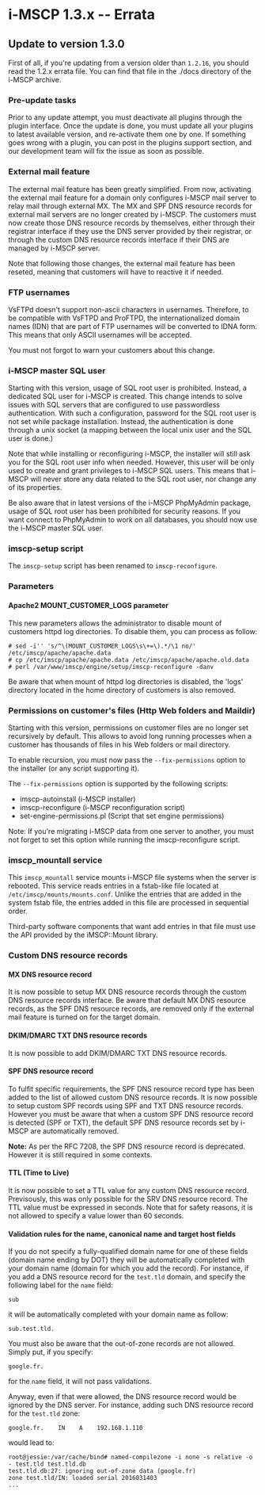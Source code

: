 # i-MSCP 1.3.x -- Errata

## Update to version 1.3.0

First of all, if you're updating from a version older than `1.2.16`, you should read the 1.2.x errata file. You can find
that file in the ./docs directory of the i-MSCP archive.

### Pre-update tasks

Prior to any update attempt, you must deactivate all plugins through the plugin interface. Once the update is done, you
must update all your plugins to latest available version, and re-activate them one by one. If something goes wrong with
a plugin, you can post in the plugins support section, and our development team will fix the issue as soon as possible.

### External mail feature

The external mail feature has been greatly simplified. From now, activating the external mail feature for a domain only
configures i-MSCP mail server to relay mail through external MX. The MX and SPF DNS resource records for external mail
servers are no longer created by i-MSCP. The customers must now create those DNS resource records by themselves, either
through their registrar interface if they use the DNS server provided by their registrar, or  through the custom DNS
resource records interface if their DNS are managed by i-MSCP server.

Note that following those changes, the external mail feature has been reseted, meaning that customers will have to
reactive it if needed.

### FTP usernames

VsFTPd doesn't support non-ascii characters in usernames. Therefore, to be compatible with VsFTPD and ProFTPD, the
internationalized domain names (IDN) that are part of FTP usernames will be converted to IDNA form. This means that
only ASCII usernames will be accepted.

You must not forgot to warn your customers about this change.

### i-MSCP master SQL user

Starting with this version, usage of SQL root user is prohibited. Instead, a dedicated SQL user for i-MSCP is created.
This change intends to solve issues with SQL servers that are configured to use passwordless authentication. With such
a configuration, password for the SQL root user is not set while package installation. Instead, the authentication is
done through a unix socket (a mapping between the local unix user and the SQL user is done.)

Note that while installing or reconfiguring i-MSCP, the installer will still ask you for the SQL root user info when
needed. However, this user will be only used to create and grant privileges to i-MSCP SQL users. This means that i-MSCP
will never store any data related to the SQL root user, nor change any of its properties.

Be also aware that in latest versions of the i-MSCP PhpMyAdmin package, usage of SQL root user has been prohibited for
security reasons. If you want connect to PhpMyAdmin to work on all databases, you should now use the i-MSCP master SQL
user.

### imscp-setup script

The `imscp-setup` script has been renamed to `imscp-reconfigure`.

### Parameters

#### Apache2 MOUNT_CUSTOMER_LOGS parameter

This new parameters allows the administrator to disable mount of customers httpd log directories. To disable them, you
can process as follow:

```
# sed -i'' 's/^\(MOUNT_CUSTOMER_LOGS\s\+=\).*/\1 no/' /etc/imscp/apache/apache.data
# cp /etc/imscp/apache/apache.data /etc/imscp/apache/apache.old.data
# perl /var/www/imscp/engine/setup/imscp-reconfigure -danv
```

Be aware that when mount of httpd log directories is disabled, the 'logs' directory located in the home directory of
customers is also removed.

### Permissions on customer's files (Http Web folders and Maildir)

Starting with this version, permissions on customer files are no longer set recursively by default. This allows to
avoid long running processes when a customer has thousands of files in his Web folders or mail directory.
 
To enable recursion, you must now pass the `--fix-permissions` option to the installer (or any script supporting it). 

The `--fix-permissions` option is supported by the following scripts:

 - imscp-autoinstall (i-MSCP installer)
 - imscp-reconfigure (i-MSCP reconfiguration script)
 - set-engine-permissions.pl (Script that set engine permissions)

Note: If you're migrating i-MSCP data from one server to another, you must not forget to set this option while running the
imscp-reconfigure script.

### imscp_mountall service

This `imscp_mountall` service mounts i-MSCP file systems when the server is rebooted. This service reads entries in a
fstab-like file located at `/etc/imscp/mounts/mounts.conf`. Unlike the entries that are added in the system fstab file,
the entries added in this file are processed in sequential order.

Third-party software components that want add entries in that file must use the API provided by the iMSCP::Mount
library.

### Custom DNS resource records

#### MX DNS resource record

It is now possible to setup MX DNS resource records through the custom DNS resource records interface. Be aware that
default MX DNS resource records, as the SPF DNS resource records, are removed only if the external mail feature is
turned on for the target domain.

#### DKIM/DMARC TXT DNS resource records

It is now possible to add DKIM/DMARC TXT DNS resource records.

#### SPF DNS resource record

To fulfit specific requirements, the SPF DNS resource record type has been added to the list of allowed custom DNS
resource records. It is now possible to setup custom SPF records using SPF and TXT DNS resource records. However you
must be aware that when a custom SPF DNS resource record is detected (SPF or TXT), the default SPF DNS resource records
set by i-MSCP are automatically removed.

**Note:** As per the RFC 7208, the SPF DNS resource record is deprecated. However it is still required in some contexts.

#### TTL (Time to Live)

It is now possible to set a TTL value for any custom DNS resource record. Previsously, this was only possible for the
SRV DNS resource record. The TTL value must be expressed in seconds. Note that for safety reasons, it is not allowed to
specify a value lower than 60 seconds.

#### Validation rules for the name, canonical name and target host fields

If you do not specify a fully-qualified domain name for one of these fields (domain name ending by DOT) they will be
automatically completed with your domain name (domain for which you add the record). For instance, if you add a DNS
resource record for the `test.tld` domain, and specify the following label for the `name` field:

    sub

it will be automatically completed with your domain name as follow:

    sub.test.tld.

You must also be aware that the out-of-zone records are not allowed. Simply put, if you specify:

    google.fr.

for the `name` field, it will not pass validations.

Anyway, even if that were allowed, the DNS resource record would be ignored by the DNS server. For instance, adding
such DNS resource record for the `test.tld` zone:

    google.fr.    IN    A    192.168.1.110

would lead to:

    root@jessie:/var/cache/bind# named-compilezone -i none -s relative -o - test.tld test.tld.db 
    test.tld.db:27: ignoring out-of-zone data (google.fr)
    zone test.tld/IN: loaded serial 2016031403
    ...
